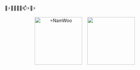 

🔭⚡🌱👯🤔💬📫⚡😄⚡

<p align="center"><img align="center" height="150" src="https://github-readme-stats.vercel.app/api?username=NamWoo&show_icons=true" alt="=NamWoo" />&nbsp;
&nbsp;
<img align="center" height="150" src="https://github-readme-stats.vercel.app/api/top-langs/?username=NamWoo&layout=compact" /><p/>


<!--
### Hi there 👋

**NamWoo/NamWoo** is a ✨ _special_ ✨ repository because its `README.md` (this file) appears on your GitHub profile.

Here are some ideas to get you started:

- 🔭 I’m currently working on ...
- 🌱 I’m currently learning ...
- 👯 I’m looking to collaborate on ...
- 🤔 I’m looking for help with ...
- 💬 Ask me about ...
- 📫 How to reach me: ...
- 😄 Pronouns: ...
- ⚡ Fun fact: ...
-->


